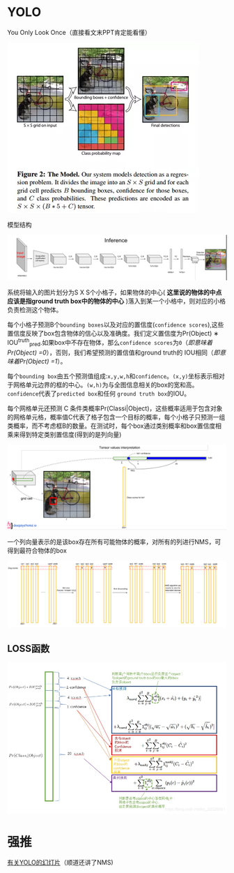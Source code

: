 # YOLO

You Only Look Once（直接看文末PPT肯定能看懂）

![yolo](img/yolo.webp)

模型结构

![struct](img/struct.PNG)



系统将输入的图片划分为S X S个小格子，如果物体的中心( **这里说的物体的中点应该是指ground truth box中的物体的中心** )落入到某一个小格中，则对应的小格负责检测这个物体。

每个小格子预测B个`bounding boxes`以及对应的置信度(`confidence scores`),这些置信度反映了box包含物体的信心以及准确度。我们定义置信度为Pr(Object) ∗ IOU<sup>truth</sup><sub>pred</sub>.如果box中不存在物体，那么`confidence scores`为`0`（*即意味着Pr(Object) =0*），否则，我们希望预测的置信值和ground truth的 IOU相同（*即意味着Pr(Object) =1*）。

每个`bounding box`由五个预测值组成:`x,y,w,h`和`confidence`。`(x,y)`坐标表示相对于网格单元边界的框的中心。`(w,h)`为与全图信息相关的box的宽和高。`confidence`代表了`predicted box`和任何 `ground truth box`的IOU。

每个网格单元还预测 C 条件类概率Pr(Classi|Object)，这些概率适用于包含对象的网格单元格，概率值C代表了格子包含一个目标的概率，每个小格子只预测一组类概率，而不考虑框B的数量。在测试时，每个box通过类别概率和box置信度相乘来得到特定类别置信度(得到的是列向量)

![cls](img/cls.PNG)

一个列向量表示的是该box存在所有可能物体的概率，对所有的列进行NMS，可得到最符合物体的box

![NMS](img/NMS.PNG)

## LOSS函数

![loss](img/loss.png)

# 强推

[有关YOLO的幻灯片](https://docs.google.com/presentation/d/1aeRvtKG21KHdD5lg6Hgyhx5rPq_ZOsGjG5rJ1HP7BbA/pub?start=false&slide=id.p)（顺道还讲了NMS)

